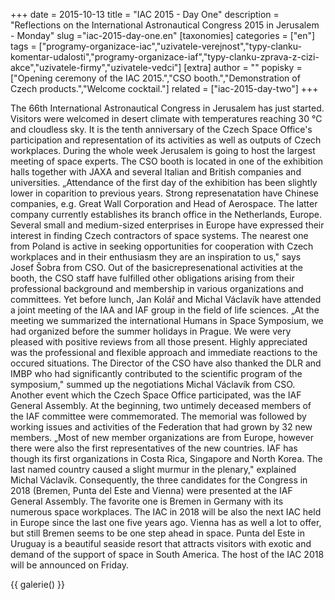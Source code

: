 +++
date = 2015-10-13
title = "IAC 2015 - Day One"
description = "Reflections on the International Astronautical Congress 2015 in Jerusalem - Monday"
slug ="iac-2015-day-one.en"
[taxonomies]
categories = ["en"]
tags = ["programy-organizace-iac","uzivatele-verejnost","typy-clanku-komentar-udalosti","programy-organizace-iaf","typy-clanku-zprava-z-cizi-akce","uzivatele-firmy","uzivatele-vedci"]
[extra]
author = ""
popisky = ["Opening ceremony of the IAC 2015.","CSO booth.","Demonstration of Czech products.","Welcome cocktail."]
related = ["iac-2015-day-two"]
+++

The 66th International Astronautical Congress in Jerusalem has just started. Visitors were welcomed in desert climate with temperatures reaching 30 °C and cloudless sky. It is the tenth anniversary of the Czech Space Office's participation and representation of its activities as well as outputs of Czech workplaces. During the whole week Jerusalem is going to host the largest meeting of space experts. The CSO booth is located in one of the exhibition halls together with JAXA and several Italian and British companies and universities. „Attendance of the first day of the exhibition has been slightly lower in coparition to previous years. Strong represenatation have Chinese companies, e.g. Great Wall Corporation and Head of Aerospace. The latter company currently establishes its branch office in the Netherlands, Europe. Several small and medium-sized enterprises in Europe have expressed their interest in finding Czech contractors of space systems. The nearest one from Poland is active in seeking opportunities for cooperation with Czech workplaces and in their enthusiasm they are an inspiration to us," says Josef Šobra from CSO. Out of the basicrepresenational activities at the booth, the CSO staff have fulfilled other obligations arising from their professional background and membership in various organizations and committees. Yet before lunch, Jan Kolář and Michal Václavík have attended a joint meeting of the IAA and IAF group in the field of life sciences. „At the meeting we summarized the international Humans in Space Symposium, we had organized before the summer holidays in Prague. We were very pleased with positive reviews from all those present. Highly appreciated was the professional and flexible approach and immediate reactions to the occured situations. The Director of the CSO have also thanked the DLR and IMBP who had significantly contributed to the scientific program of the symposium," summed up the negotiations Michal Václavík from CSO. Another event which the Czech Space Office participated, was the IAF General Assembly. At the beginning, two untimely deceased members of the IAF committee were commemorated. The memorial was followed by working issues and activities of the Federation that had grown by 32 new members. „Most of new member organizations are from Europe, however there were also the first representatives of the new countries. IAF has though its first organizations in Costa Rica, Singapore and North Korea. The last named country caused a slight murmur in the plenary," explained Michal Václavík. Consequently, the three candidates for the Congress in 2018 (Bremen, Punta del Este and Vienna) were presented at the IAF General Assembly. The favorite one is Bremen in Germany with its numerous space workplaces. The IAC in 2018 will be also the next IAC held in Europe since the last one five years ago. Vienna has as well a lot to offer, but still Bremen seems to be one step ahead in space. Punta del Este in Uruguay is a beautiful seaside resort that attracts visitors with exotic and demand of the support of space in South America. The host of the IAC 2018 will be announced on Friday.

{{ galerie() }}
